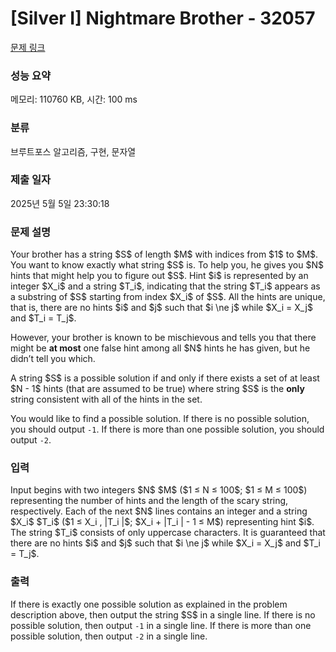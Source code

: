 # [Silver I] Nightmare Brother - 32057 

[문제 링크](https://www.acmicpc.net/problem/32057) 

### 성능 요약

메모리: 110760 KB, 시간: 100 ms

### 분류

브루트포스 알고리즘, 구현, 문자열

### 제출 일자

2025년 5월 5일 23:30:18

### 문제 설명

<p>Your brother has a string $S$ of length $M$ with indices from $1$ to $M$. You want to know exactly what string $S$ is. To help you, he gives you $N$ hints that might help you to figure out $S$. Hint $i$ is represented by an integer $X_i$ and a string $T_i$, indicating that the string $T_i$ appears as a substring of $S$ starting from index $X_i$ of $S$. All the hints are unique, that is, there are no hints $i$ and $j$ such that $i \ne j$ while $X_i = X_j$ and $T_i = T_j$.</p>

<p>However, your brother is known to be mischievous and tells you that there might be <strong>at most</strong> one false hint among all $N$ hints he has given, but he didn’t tell you which.</p>

<p>A string $S$ is a possible solution if and only if there exists a set of at least $N - 1$ hints (that are assumed to be true) where string $S$ is the <strong>only</strong> string consistent with all of the hints in the set.</p>

<p>You would like to find a possible solution. If there is no possible solution, you should output <code>-1</code>. If there is more than one possible solution, you should output <code>-2</code>.</p>

### 입력 

 <p>Input begins with two integers $N$ $M$ ($1 ≤ N ≤ 100$; $1 ≤ M ≤ 100$) representing the number of hints and the length of the scary string, respectively. Each of the next $N$ lines contains an integer and a string $X_i$ $T_i$ ($1 ≤ X_i , |T_i |$; $X_i + |T_i | - 1 ≤ M$) representing hint $i$. The string $T_i$ consists of only uppercase characters. It is guaranteed that there are no hints $i$ and $j$ such that $i \ne j$ while $X_i = X_j$ and $T_i = T_j$.</p>

### 출력 

 <p>If there is exactly one possible solution as explained in the problem description above, then output the string $S$ in a single line. If there is no possible solution, then output <code>-1</code> in a single line. If there is more than one possible solution, then output <code>-2</code> in a single line.</p>


